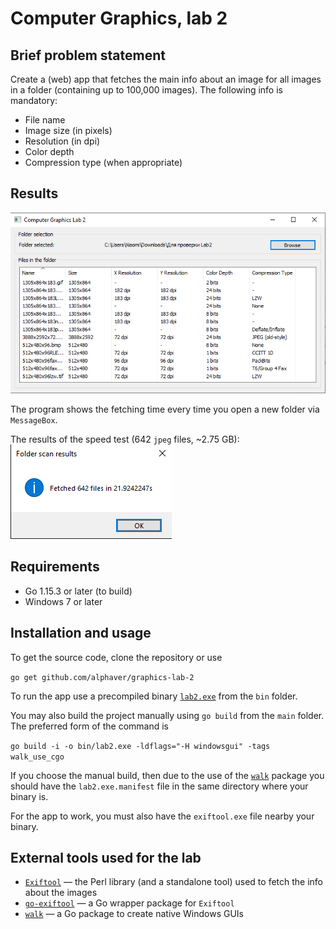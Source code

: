 # Computer Graphics, lab 2

## Brief problem statement

Create a (web) app that fetches the main info about an image for all images in a folder (containing up to 100,000 
images). The following info is mandatory:
* File name
* Image size (in pixels)
* Resolution (in dpi)
* Color depth
* Compression type (when appropriate)

## Results

![Screenshot of the program](Screenshot.png)

The program shows the fetching time every time you open a new folder via `MessageBox`.

The results of the speed test (642 `jpeg` files, ~2.75 GB):
![Benchmark results](Benchmark-Screenshot.png)

## Requirements

* Go 1.15.3 or later (to build)
* Windows 7 or later

## Installation and usage

To get the source code, clone the repository or use

`go get github.com/alphaver/graphics-lab-2`

To run the app use a precompiled binary [`lab2.exe`](bin/lab2.exe) from the `bin` folder.

You may also build the project manually using `go build` from the `main` folder. The preferred form of the command is 

`go build -i -o bin/lab2.exe -ldflags="-H windowsgui" -tags walk_use_cgo` 

If you choose the manual build, then due to the use of the [`walk`](https://github.com/lxn/walk) package you should have
the `lab2.exe.manifest` file in the same directory where your binary is.

For the app to work, you must also have the `exiftool.exe` file nearby your binary.

## External tools used for the lab

* [`Exiftool`](https://exiftool.org/) — the Perl library (and a standalone tool) used to fetch the info about the images
* [`go-exiftool`](https://github.com/barasher/go-exiftool) — a Go wrapper package for `Exiftool`
* [`walk`](https://github.com/lxn/walk) — a Go package to create native Windows GUIs